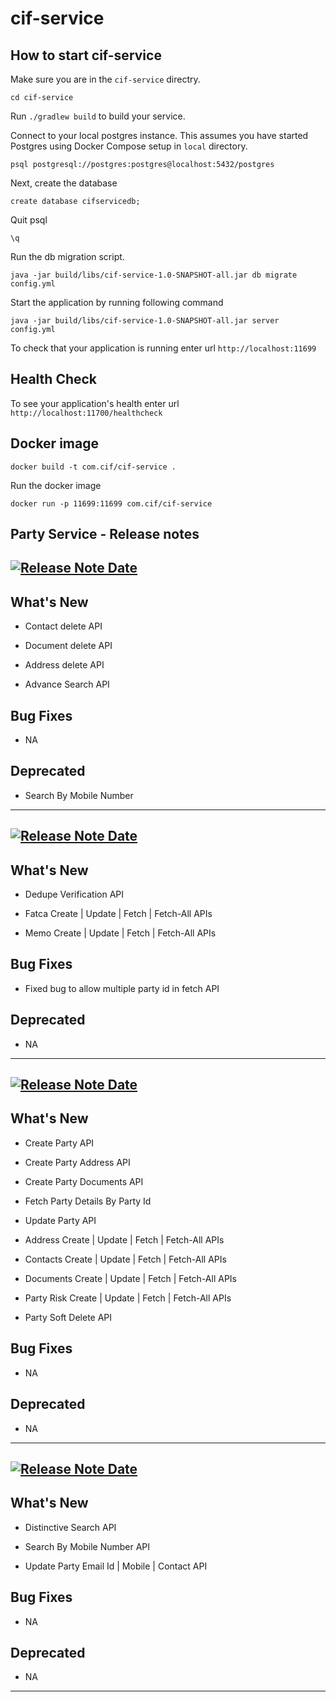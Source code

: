 # cif-service

## How to start cif-service

Make sure you are in the `cif-service` directry.

```
cd cif-service
```

Run `./gradlew build` to build your service.

Connect to your local postgres instance. This assumes you have started Postgres using Docker Compose setup in `local`
directory.

```
psql postgresql://postgres:postgres@localhost:5432/postgres
```

Next, create the database

```
create database cifservicedb;
```

Quit psql

```
\q
```

Run the db migration script.

```
java -jar build/libs/cif-service-1.0-SNAPSHOT-all.jar db migrate config.yml
```

Start the application by running following command

```
java -jar build/libs/cif-service-1.0-SNAPSHOT-all.jar server config.yml
```

To check that your application is running enter url `http://localhost:11699`

## Health Check

To see your application's health enter url `http://localhost:11700/healthcheck`

## Docker image

```
docker build -t com.cif/cif-service .
```

Run the docker image

```
docker run -p 11699:11699 com.cif/cif-service
```

## Party Service - Release notes


## [![Release Note Date](https://img.shields.io/badge/date-30--09--2022-blue)]()

## What's New

- Contact delete API

- Document delete API

- Address delete API

- Advance Search API

## Bug Fixes

- NA

  

## Deprecated

- Search By Mobile Number

---

## [![Release Note Date](https://img.shields.io/badge/date-30--08--2022-blue)]()

## What's New

- Dedupe Verification API

- Fatca Create | Update | Fetch | Fetch-All APIs

- Memo Create | Update | Fetch | Fetch-All APIs

## Bug Fixes

- Fixed bug to allow multiple party id in fetch API

  

## Deprecated

- NA

---

## [![Release Note Date](https://img.shields.io/badge/date-30--07--2022-blue)]()

## What's New

- Create Party API

- Create Party Address API

- Create Party Documents API

- Fetch Party Details By Party Id

- Update Party API

- Address Create | Update | Fetch | Fetch-All APIs

- Contacts Create | Update | Fetch | Fetch-All APIs

- Documents Create | Update | Fetch | Fetch-All APIs

- Party Risk Create | Update | Fetch | Fetch-All APIs

- Party Soft Delete API

## Bug Fixes

- NA

  

## Deprecated

- NA

---

## [![Release Note Date](https://img.shields.io/badge/date-30--06--2022-blue)]()

## What's New

- Distinctive Search API

- Search By Mobile Number API

- Update Party Email Id | Mobile | Contact API

## Bug Fixes

- NA

  

## Deprecated

- NA

---
